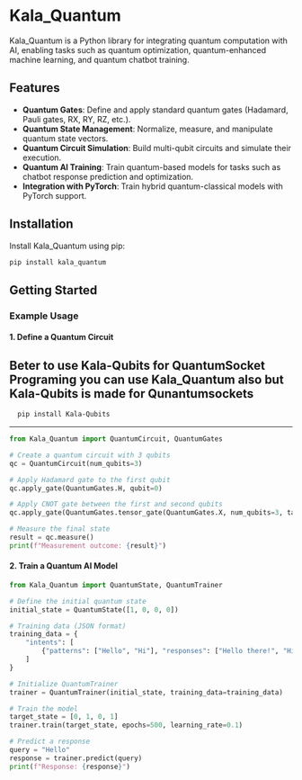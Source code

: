 # Kala_Quantum
Kala_Quantum is a Python library for integrating quantum computation with AI, enabling tasks such as quantum optimization, quantum-enhanced machine learning, and quantum chatbot training.

## Features
- **Quantum Gates**: Define and apply standard quantum gates (Hadamard, Pauli gates, RX, RY, RZ, etc.).
- **Quantum State Management**: Normalize, measure, and manipulate quantum state vectors.
- **Quantum Circuit Simulation**: Build multi-qubit circuits and simulate their execution.
- **Quantum AI Training**: Train quantum-based models for tasks such as chatbot response prediction and optimization.
- **Integration with PyTorch**: Train hybrid quantum-classical models with PyTorch support.

## Installation
Install Kala_Quantum using pip:
```bash
pip install kala_quantum
```

## Getting Started
### Example Usage
#### 1. Define a Quantum Circuit
## Beter to use Kala-Qubits for QuantumSocket Programing you can use Kala_Quantum also but Kala-Qubits is made for Qunantumsockets
```bash
  pip install Kala-Qubits
```  
----  
```python
from Kala_Quantum import QuantumCircuit, QuantumGates

# Create a quantum circuit with 3 qubits
qc = QuantumCircuit(num_qubits=3)

# Apply Hadamard gate to the first qubit
qc.apply_gate(QuantumGates.H, qubit=0)

# Apply CNOT gate between the first and second qubits
qc.apply_gate(QuantumGates.tensor_gate(QuantumGates.X, num_qubits=3, target_qubit=1), qubit=1)

# Measure the final state
result = qc.measure()
print(f"Measurement outcome: {result}")
```

#### 2. Train a Quantum AI Model
```python
from Kala_Quantum import QuantumState, QuantumTrainer

# Define the initial quantum state
initial_state = QuantumState([1, 0, 0, 0])

# Training data (JSON format)
training_data = {
    "intents": [
        {"patterns": ["Hello", "Hi"], "responses": ["Hello there!", "Hi, how can I assist?"]}
    ]
}

# Initialize QuantumTrainer
trainer = QuantumTrainer(initial_state, training_data=training_data)

# Train the model
target_state = [0, 1, 0, 1]
trainer.train(target_state, epochs=500, learning_rate=0.1)

# Predict a response
query = "Hello"
response = trainer.predict(query)
print(f"Response: {response}")
```
